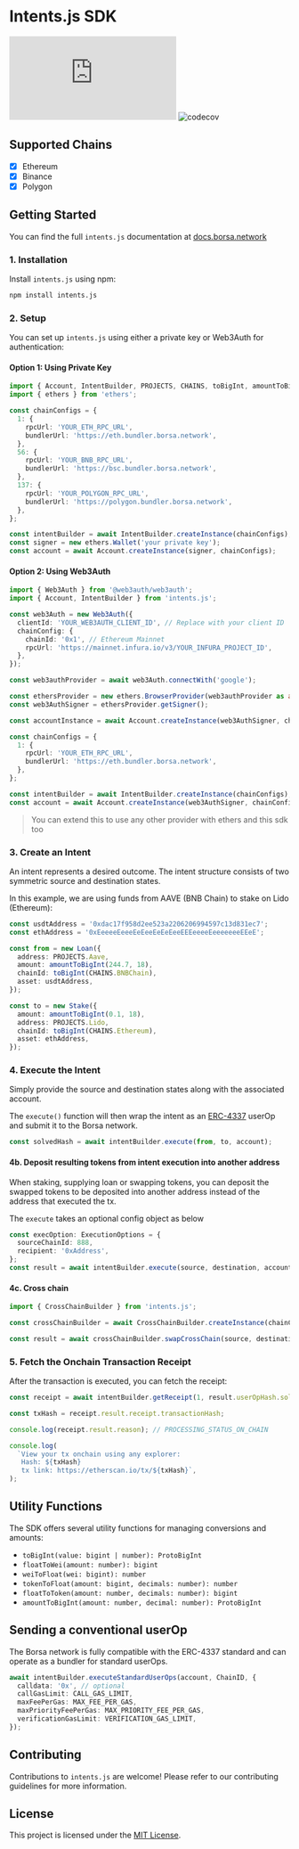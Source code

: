 # Intents.js SDK

![NPM Version](https://img.shields.io/npm/v/intents.js)
![codecov](https://codecov.io/gh/blndgs/intents.js/graph/badge.svg?token=TAVORU8E7D)

## Supported Chains

- [x] Ethereum
- [x] Binance
- [x] Polygon

## Getting Started

You can find the full `intents.js` documentation at [docs.borsa.network](https://docs.borsa.network/developer-guides/intents.js-sdk)

### 1. Installation

Install `intents.js` using npm:

```bash
npm install intents.js
```

### 2. Setup

You can set up `intents.js` using either a private key or Web3Auth for authentication:

#### Option 1: Using Private Key

```typescript
import { Account, IntentBuilder, PROJECTS, CHAINS, toBigInt, amountToBigInt, Asset, Stake } from 'intents.js';
import { ethers } from 'ethers';

const chainConfigs = {
  1: {
    rpcUrl: 'YOUR_ETH_RPC_URL',
    bundlerUrl: 'https://eth.bundler.borsa.network',
  },
  56: {
    rpcUrl: 'YOUR_BNB_RPC_URL',
    bundlerUrl: 'https://bsc.bundler.borsa.network',
  },
  137: {
    rpcUrl: 'YOUR_POLYGON_RPC_URL',
    bundlerUrl: 'https://polygon.bundler.borsa.network',
  },
};

const intentBuilder = await IntentBuilder.createInstance(chainConfigs);
const signer = new ethers.Wallet('your private key');
const account = await Account.createInstance(signer, chainConfigs);
```

#### Option 2: Using Web3Auth

```typescript
import { Web3Auth } from '@web3auth/web3auth';
import { Account, IntentBuilder } from 'intents.js';

const web3Auth = new Web3Auth({
  clientId: 'YOUR_WEB3AUTH_CLIENT_ID', // Replace with your client ID
  chainConfig: {
    chainId: '0x1', // Ethereum Mainnet
    rpcUrl: 'https://mainnet.infura.io/v3/YOUR_INFURA_PROJECT_ID',
  },
});

const web3authProvider = await web3Auth.connectWith('google');

const ethersProvider = new ethers.BrowserProvider(web3authProvider as any);
const web3AuthSigner = ethersProvider.getSigner();

const accountInstance = await Account.createInstance(web3AuthSigner, chainConfigs);

const chainConfigs = {
  1: {
    rpcUrl: 'YOUR_ETH_RPC_URL',
    bundlerUrl: 'https://eth.bundler.borsa.network',
  },
};

const intentBuilder = await IntentBuilder.createInstance(chainConfigs);
const account = await Account.createInstance(web3AuthSigner, chainConfigs);
```

> You can extend this to use any other provider with ethers and this sdk too

### 3. Create an Intent

An intent represents a desired outcome. The intent structure consists of two symmetric source and destination states.

In this example, we are using funds from AAVE (BNB Chain) to stake on Lido (Ethereum):

```typescript
const usdtAddress = '0xdac17f958d2ee523a2206206994597c13d831ec7';
const ethAddress = '0xEeeeeEeeeEeEeeEeEeEeeEEEeeeeEeeeeeeeEEeE';

const from = new Loan({
  address: PROJECTS.Aave,
  amount: amountToBigInt(244.7, 18),
  chainId: toBigInt(CHAINS.BNBChain),
  asset: usdtAddress,
});

const to = new Stake({
  amount: amountToBigInt(0.1, 18),
  address: PROJECTS.Lido,
  chainId: toBigInt(CHAINS.Ethereum),
  asset: ethAddress,
});
```

### 4. Execute the Intent

Simply provide the source and destination states along with the associated account.

The `execute()` function will then wrap the intent as an [ERC-4337](https://eips.ethereum.org/EIPS/eip-4337) userOp and submit it to the Borsa network.

```typescript
const solvedHash = await intentBuilder.execute(from, to, account);
```

#### 4b. Deposit resulting tokens from intent execution into another address

When staking, supplying loan or swapping tokens, you can deposit the swapped tokens to be deposited into another address instead of the address that executed the tx.

The `execute` takes an optional config object as below

```typescript
const execOption: ExecutionOptions = {
  sourceChainId: 888,
  recipient: '0xAddress',
};
const result = await intentBuilder.execute(source, destination, account, execOption);
```

#### 4c. Cross chain

```typescript
import { CrossChainBuilder } from 'intents.js';

const crossChainBuilder = await CrossChainBuilder.createInstance(chainConfigs);

const result = await crossChainBuilder.swapCrossChain(source, destination, account, 1, 56);
```

### 5. Fetch the Onchain Transaction Receipt

After the transaction is executed, you can fetch the receipt:

```typescript
const receipt = await intentBuilder.getReceipt(1, result.userOpHash.solved_hash);

const txHash = receipt.result.receipt.transactionHash;

console.log(receipt.result.reason); // PROCESSING_STATUS_ON_CHAIN

console.log(
  `View your tx onchain using any explorer:
   Hash: ${txHash}
   tx link: https://etherscan.io/tx/${txHash}`,
);
```

## Utility Functions

The SDK offers several utility functions for managing conversions and amounts:

- `toBigInt(value: bigint | number): ProtoBigInt`
- `floatToWei(amount: number): bigint`
- `weiToFloat(wei: bigint): number`
- `tokenToFloat(amount: bigint, decimals: number): number`
- `floatToToken(amount: number, decimals: number): bigint`
- `amountToBigInt(amount: number, decimal: number): ProtoBigInt`

## Sending a conventional userOp

The Borsa network is fully compatible with the ERC-4337 standard and can operate as a bundler for standard userOps.

```typescript
await intentBuilder.executeStandardUserOps(account, ChainID, {
  calldata: '0x', // optional
  callGasLimit: CALL_GAS_LIMIT,
  maxFeePerGas: MAX_FEE_PER_GAS,
  maxPriorityFeePerGas: MAX_PRIORITY_FEE_PER_GAS,
  verificationGasLimit: VERIFICATION_GAS_LIMIT,
});
```

## Contributing

Contributions to `intents.js` are welcome! Please refer to our contributing guidelines for more information.

## License

This project is licensed under the [MIT License](LICENSE).
